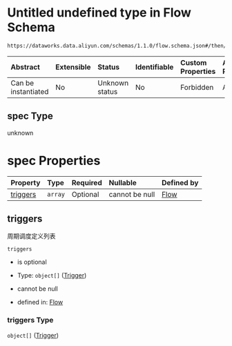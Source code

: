 # Untitled undefined type in Flow Schema

```txt
https://dataworks.data.aliyun.com/schemas/1.1.0/flow.schema.json#/then/properties/spec
```



| Abstract            | Extensible | Status         | Identifiable | Custom Properties | Additional Properties | Access Restrictions | Defined In                                                              |
| :------------------ | :--------- | :------------- | :----------- | :---------------- | :-------------------- | :------------------ | :---------------------------------------------------------------------- |
| Can be instantiated | No         | Unknown status | No           | Forbidden         | Allowed               | none                | [flow.schema.json\*](../../out/flow.schema.json "open original schema") |

## spec Type

unknown

# spec Properties

| Property              | Type    | Required | Nullable       | Defined by                                                                                                                                                                            |
| :-------------------- | :------ | :------- | :------------- | :------------------------------------------------------------------------------------------------------------------------------------------------------------------------------------ |
| [triggers](#triggers) | `array` | Optional | cannot be null | [Flow](flow-then-properties-spec-properties-flowworkflowspectriggers.md "https://dataworks.data.aliyun.com/schemas/1.1.0/flow.schema.json#/then/properties/spec/properties/triggers") |

## triggers

周期调度定义列表

`triggers`

*   is optional

*   Type: `object[]` ([Trigger](trigger.md))

*   cannot be null

*   defined in: [Flow](flow-then-properties-spec-properties-flowworkflowspectriggers.md "https://dataworks.data.aliyun.com/schemas/1.1.0/flow.schema.json#/then/properties/spec/properties/triggers")

### triggers Type

`object[]` ([Trigger](trigger.md))
